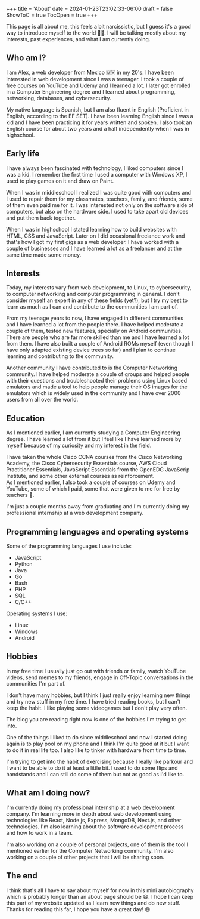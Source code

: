 +++
title = 'About'
date = 2024-01-23T23:02:33-06:00
draft = false
ShowToC = true
TocOpen = true
+++

This page is all about me, this feels a bit narcissistic, but I guess it's a good way to introduce myself to the world 🤷‍♂️. I will be talking mostly about my interests, past experiences, and what I am currently doing.

## Who am I?

I am Alex, a web developer from Mexico 🇲🇽 in my 20's. I have been interested in web development since I was a teenager. I took a couple of free courses on YouTube and Udemy and I learned a lot. I later got enrolled in a Computer Engineering degree and I learned about programming, networking, databases, and cybersecurity.  

My native language is Spanish, but I am also fluent in English (Proficient in English, according to the EF SET). I have been learning English since I was a kid and I have been practicing it for years written and spoken. I also took an English course for about two years and a half independently when I was in highschool.

## Early life

I have always been fascinated with technology, I liked computers since I was a kid. I remember the first time I used a computer with Windows XP, I used to play games on it and draw on Paint.

When I was in middleschool I realized I was quite good with computers and I used to repair them for my classmates, teachers, family, and friends, some of them even paid me for it. I was interested not only on the software side of computers, but also on the hardware side. I used to take apart old devices and put them back together.

When I was in highschool I stated learning how to build websites with HTML, CSS and JavaScript. Later on I did occasional freelance work and that's how I got my first gigs as a web developer. I have worked with a couple of businesses and I have learned a lot as a freelancer and at the same time made some money.

## Interests

Today, my interests vary from web development, to Linux, to cybersecurity, to computer networking and computer programming in general. I don't consider myself an expert in any of these fields (yet?), but I try my best to learn as much as I can and contribute to the communities I am part of.

From my teenage years to now, I have engaged in different communities and I have learned a lot from the people there. I have helped moderate a couple of them, tested new features, specially on Android communities. There are people who are far more skilled than me and I have learned a lot from them. I have also built a couple of Android ROMs myself (even though I have only adapted existing device trees so far) and I plan to continue learning and contributing to the community.  

Another community I have contributed to is the Computer Networking community. I have helped moderate a couple of groups and helped people with their questions and troubleshooted their problems using Linux based emulators and made a tool to help people manage their OS images for the emulators which is widely used in the community and I have over 2000 users from all over the world.

## Education

As I mentioned earlier, I am currently studying a Computer Engineering degree. I have learned a lot from it but I feel like I have learned more by myself because of my curiosity and my interest in the field.

I have taken the whole Cisco CCNA courses from the Cisco Networking Academy, the Cisco Cybersecurity Essentials course, AWS Cloud Practitioner Essentials, JavaScript Essentials from the OpenEDG JavaScrip Institute, and some other external courses as reinforcement.  
As I mentioned earlier, I also took a couple of courses on Udemy and YouTube, some of which I paid, some that were given to me for free by teachers 🙏.  

I'm just a couple months away from graduating and I'm currently doing my professional internship at a web development company.

## Programming languages and operating systems

Some of the programming languages I use include:

- JavaScript
- Python
- Java
- Go
- Bash
- PHP
- SQL
- C/C++

Operating systems I use:

- Linux
- Windows
- Android

## Hobbies

In my free time I usually just go out with friends or family, watch YouTube videos, send memes to my friends, engage in Off-Topic conversations in the communities I'm part of.  

I don't have many hobbies, but I think I just really enjoy learning new things and try new stuff in my free time. I have tried reading books, but I can't keep the habit. I like playing some videogames but I don't play very often.  

The blog you are reading right now is one of the hobbies I'm trying to get into.

One of the things I liked to do since middleschool and now I started doing again is to play pool on my phone and I think I'm quite good at it but I want to do it in real life too.
I also like to tinker with hardware from time to time.  

I'm trying to get into the habit of exercising because I really like parkour and I want to be able to do it at least a little bit. I used to do some flips and handstands and I can still do some of them but not as good as I'd like to.

## What am I doing now?

I'm currently doing my professional internship at a web development company. I'm learning more in depth about web development using technologies like React, Node.js, Express, MongoDB, Next.js, and other technologies. I'm also learning about the software development process and how to work in a team.

I'm also working on a couple of personal projects, one of them is the tool I mentioned earlier for the Computer Networking community. I'm also working on a couple of other projects that I will be sharing soon.

## The end

I think that's all I have to say about myself for now in this mini autobiography which is probably longer than an about page should be 😆. I hope I can keep this part of my website updated as I learn new things and do new stuff. Thanks for reading this far, I hope you have a great day! 😄

